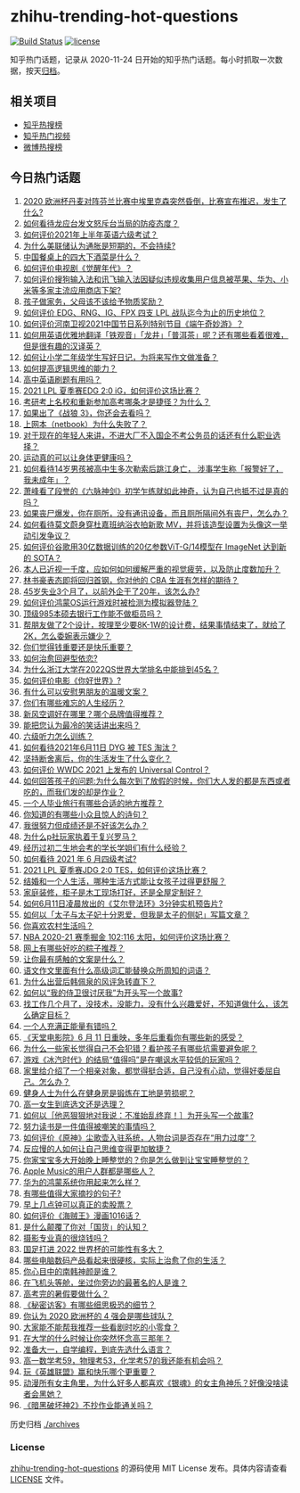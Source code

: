 # zhihu-trending-hot-questions

[![Build Status](https://github.com/justjavac/zhihu-trending-hot-questions/workflows/ci/badge.svg?branch=master)](https://github.com/justjavac/zhihu-trending-hot-questions/actions)
[![license](https://img.shields.io/github/license/justjavac/zhihu-trending-hot-questions)](https://github.com/justjavac/zhihu-trending-hot-questions/blob/master/LICENSE)

知乎热门话题，记录从 2020-11-24 日开始的知乎热门话题。每小时抓取一次数据，按天[归档](./archives)。

## 相关项目

- [知乎热搜榜](https://github.com/justjavac/zhihu-trending-top-search)
- [知乎热门视频](https://github.com/justjavac/zhihu-trending-hot-video)
- [微博热搜榜](https://github.com/justjavac/weibo-trending-hot-search)

## 今日热门话题

<!-- BEGIN -->
<!-- 最后更新时间 Sun Jun 13 2021 10:28:38 GMT+0800 (China Standard Time) -->

1. [2020
   欧洲杯丹麦对阵芬兰比赛中埃里克森突然昏倒，比赛宣布推迟，发生了什么?](https://www.zhihu.com/question/464718978)
2. [如何看待龙应台发文怒斥台当局的防疫态度？](https://www.zhihu.com/question/464654838)
3. [如何评价2021年上半年英语六级考试？](https://www.zhihu.com/question/464651124)
4. [为什么美联储认为通胀是短期的，不会持续?](https://www.zhihu.com/question/461935081)
5. [中国餐桌上的四大下酒菜是什么？](https://www.zhihu.com/question/462205949)
6. [如何评价电视剧《觉醒年代》？](https://www.zhihu.com/question/392105758)
7. [如何评价搜狗输入法和讯飞输入法因疑似违规收集用户信息被苹果、华为、小米等多家主流应用商店下架?](https://www.zhihu.com/question/464487140)
8. [孩子做家务，父母该不该给予物质奖励？](https://www.zhihu.com/question/463565875)
9. [如何评价 EDG、RNG、IG、FPX 四支 LPL
   战队迄今为止的历史地位？](https://www.zhihu.com/question/463829660)
10. [如何评价河南卫视2021中国节日系列特别节目《端午奇妙游》？](https://www.zhihu.com/question/464672807)
11. [如何用英语优雅地翻译「铁观音」「龙井」「普洱茶」呢？还有哪些看着很难，但是很有趣的汉译英？](https://www.zhihu.com/question/464627996)
12. [如何让小学二年级学生写好日记，为将来写作文做准备？](https://www.zhihu.com/question/459899292)
13. [如何提高逻辑思维的能力？](https://www.zhihu.com/question/303694178)
14. [高中英语刷题有用吗？](https://www.zhihu.com/question/312216212)
15. [2021 LPL 夏季赛EDG 2:0 iG，如何评价这场比赛？](https://www.zhihu.com/question/464667070)
16. [考研考上名校和重新参加高考哪条才是捷径？为什么？](https://www.zhihu.com/question/462328775)
17. [如果出了《战狼 3》，你还会去看吗？](https://www.zhihu.com/question/397047057)
18. [上网本（netbook）为什么失败了？](https://www.zhihu.com/question/455119734)
19. [对于现在的年轻人来讲，不进大厂不入国企不考公务员的话还有什么职业选择？](https://www.zhihu.com/question/454832676)
20. [运动真的可以让身体更健康吗？](https://www.zhihu.com/question/453841541)
21. [如何看待14岁男孩被高中生多次勒索后跳江身亡，
    涉事学生称「报警好了，我未成年」？](https://www.zhihu.com/question/464277122)
22. [萧峰看了段誉的《六脉神剑》初学乍练就如此神奇，认为自己也抵不过是真的吗？](https://www.zhihu.com/question/458188685)
23. [如果丧尸爆发，你在厕所，没有通讯设备，而且厕所隔间外有丧尸，怎么办？](https://www.zhihu.com/question/432520725)
24. [如何看待莫文蔚身穿杜嘉班纳浴衣拍新歌
    MV，并将该造型设置为头像这一举动引发争议？](https://www.zhihu.com/question/464608586)
25. [如何评价谷歌用30亿数据训练的20亿参数ViT-G/14模型在 ImageNet 达到新的
    SOTA？](https://www.zhihu.com/question/464023038)
26. [本人已近视一千度，应如何如何缓解严重的视觉疲劳，以及防止度数加升？](https://www.zhihu.com/question/450542654)
27. [林书豪表态即将回归首钢，你对他的 CBA 生涯有怎样的期待？](https://www.zhihu.com/question/464586085)
28. [45岁失业3个月了，以前外企干了20年，该怎么办?](https://www.zhihu.com/question/453104891)
29. [如何评价鸿蒙OS运行游戏时被检测为模拟器登陆？](https://www.zhihu.com/question/459489830)
30. [顶级985本硕去银行工作能不做柜员吗？](https://www.zhihu.com/question/424570443)
31. [帮朋友做了2个设计，按理至少要8K-1W的设计费，结果事情结束了，就给了2K，怎么委婉表示嫌少？](https://www.zhihu.com/question/463290636)
32. [你们觉得钱重要还是快乐重要？](https://www.zhihu.com/question/464208782)
33. [如何治愈回避型依恋?](https://www.zhihu.com/question/318959311)
34. [为什么浙江大学在2022QS世界大学排名中能排到45名？](https://www.zhihu.com/question/464178214)
35. [如何评价电影《你好世界》?](https://www.zhihu.com/question/392101389)
36. [有什么可以安慰男朋友的温暖文案？](https://www.zhihu.com/question/451064358)
37. [你们有哪些难忘的人生经历？](https://www.zhihu.com/question/28780467)
38. [新风空调好在哪里？哪个品牌值得推荐？](https://www.zhihu.com/question/386800890)
39. [能把您认为最冷的笑话讲出来吗？](https://www.zhihu.com/question/447799067)
40. [六级听力怎么训练？](https://www.zhihu.com/question/29649329)
41. [如何看待2021年6月11日 DYG 被 TES 淘汰？](https://www.zhihu.com/question/464548241)
42. [坚持断舍离后，你的生活发生了什么变化？](https://www.zhihu.com/question/391206998)
43. [如何评价 WWDC 2021 上发布的 Universal
    Control？](https://www.zhihu.com/question/463794608)
44. [如何回答孩子的问题:为什么每次到了放假的时候，你们大人发的都是东西或者吃的，而我们发的却是作业？](https://www.zhihu.com/question/264436872)
45. [一个人毕业旅行有哪些合适的地方推荐？](https://www.zhihu.com/question/462789810)
46. [你知道的有哪些小众且惊人的诗句？](https://www.zhihu.com/question/459403103)
47. [我很努力但成绩还是不好该怎么办？](https://www.zhihu.com/question/457443941)
48. [为什么p社玩家执着于复兴罗马？](https://www.zhihu.com/question/463617518)
49. [经历过初二生地会考的学长学姐们有什么经验？](https://www.zhihu.com/question/374298340)
50. [如何看待 2021 年 6 月四级考试?](https://www.zhihu.com/question/464587609)
51. [2021 LPL 夏季赛JDG 2:0
    TES，如何评价这场比赛？](https://www.zhihu.com/question/464638008)
52. [结婚和一个人生活，哪种生活方式能让女孩子过得更舒服？](https://www.zhihu.com/question/463972621)
53. [家庭装修，柜子是木工现场打好，还是全屋定制好？](https://www.zhihu.com/question/443774230)
54. [如何6月11日凌晨放出的《艾尔登法环》3分钟实机预告片?](https://www.zhihu.com/question/464390726)
55. [如何以「太子与太子妃十分恩爱，但我是太子的侧妃」写篇文章？](https://www.zhihu.com/question/443793653)
56. [你喜欢农村生活吗？](https://www.zhihu.com/question/383710120)
57. [NBA 2020-21 赛季掘金 102:116
    太阳，如何评价这场比赛？](https://www.zhihu.com/question/464585022)
58. [网上有哪些好吃的粽子推荐？](https://www.zhihu.com/question/324727371)
59. [让你最有感触的文案是什么？](https://www.zhihu.com/question/455211006)
60. [语文作文里面有什么高级词汇能替换众所周知的词语？](https://www.zhihu.com/question/318964543)
61. [为什么出营后韩佩泉的风评急转直下？](https://www.zhihu.com/question/464027254)
62. [如何以“我的侍卫很讨厌我”为开头写一个故事?](https://www.zhihu.com/question/440852420)
63. [找工作几个月了，没技术，没能力，没有什么兴趣爱好，不知道做什么，该怎么确定目标？](https://www.zhihu.com/question/52398927)
64. [一个人充满正能量有错吗？](https://www.zhihu.com/question/462816569)
65. [《天堂电影院》6 月 11 日重映，多年后重看你有哪些新的感受？](https://www.zhihu.com/question/464176183)
66. [为什么一些家长觉得自己不会犯错？看护孩子有哪些坑需要避免呢？](https://www.zhihu.com/question/464336498)
67. [游戏《冰汽时代》的结局“值得吗”是在嘲讽水平较低的玩家吗？](https://www.zhihu.com/question/463216099)
68. [家里给介绍了一个相亲对象，都觉得挺合适，自己没有心动，觉得好委屈自己。怎么办？](https://www.zhihu.com/question/447849056)
69. [健身人士为什么在健身房是锻炼在工地是劳损呢？](https://www.zhihu.com/question/464396509)
70. [高一女生到底选文还是选理？](https://www.zhihu.com/question/462365131)
71. [如何以［他恶狠狠地对我说：不准始乱终弃！］为开头写一个故事?](https://www.zhihu.com/question/458410036)
72. [努力读书是一件值得被嘲笑的事情吗？](https://www.zhihu.com/question/463780015)
73. [如何评价《原神》尘歌壶入驻系统，人物台词是否存在“用力过度”？](https://www.zhihu.com/question/464067466)
74. [反应慢的人如何让自己思维变得更加敏捷？](https://www.zhihu.com/question/23969437)
75. [你家宝宝多大开始晚上睡整觉的？你是怎么做到让宝宝睡整觉的？](https://www.zhihu.com/question/372845449)
76. [Apple Music的用户人群都是哪些人？](https://www.zhihu.com/question/463554140)
77. [华为的鸿蒙系统你用起来怎么样？](https://www.zhihu.com/question/459846239)
78. [有哪些值得大家摘抄的句子?](https://www.zhihu.com/question/432298917)
79. [早上几点钟可以真正的卖股票？](https://www.zhihu.com/question/448205360)
80. [如何评价《海贼王》漫画1016话？](https://www.zhihu.com/question/464186718)
81. [是什么颠覆了你对「国货」的认知？](https://www.zhihu.com/question/393795608)
82. [摄影专业真的很烧钱吗？](https://www.zhihu.com/question/447180090)
83. [国足打进 2022 世界杯的可能性有多大？](https://www.zhihu.com/question/461141381)
84. [哪些电脑数码产品看起来很硬核，实际上治愈了你的生活？](https://www.zhihu.com/question/464339007)
85. [你心目中的南韩神颜是谁？](https://www.zhihu.com/question/393504339)
86. [在飞机头等舱，坐过你旁边的最著名的人是谁？](https://www.zhihu.com/question/359274010)
87. [高考完的暑假要做什么？](https://www.zhihu.com/question/389477306)
88. [《秘密访客》有哪些细思极恐的细节？](https://www.zhihu.com/question/457256716)
89. [你认为 2020 欧洲杯的 4 强会是哪些球队？](https://www.zhihu.com/question/406108920)
90. [大家能不能帮我推荐一些看剧时吃的小零食？](https://www.zhihu.com/question/447079667)
91. [在大学的什么时候让你突然怀念高三那年？](https://www.zhihu.com/question/460846707)
92. [准备大一，自学编程，到底先选什么语言？](https://www.zhihu.com/question/464168441)
93. [高一数学考59，物理考53，化学考57的我还能有机会吗？](https://www.zhihu.com/question/428324452)
94. [玩《英雄联盟》赢和快乐哪个更重要？](https://www.zhihu.com/question/463555989)
95. [动漫所有女主角里，为什么好多人都喜欢《银魂》的女主角神乐？好像没啥读者会黑她？](https://www.zhihu.com/question/389776955)
96. [《暗黑破坏神2》不抄作业能通关吗？](https://www.zhihu.com/question/458721304)

<!-- END -->

历史归档 [./archives](./archives)

### License

[zhihu-trending-hot-questions](https://github.com/justjavac/zhihu-trending-hot-questions)
的源码使用 MIT License 发布。具体内容请查看 [LICENSE](./LICENSE) 文件。

